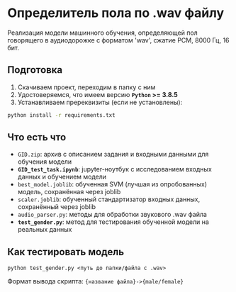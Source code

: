 # Определитель пола по .wav файлу
Реализация модели машинного обучения, определяющей пол говорящего в аудиодорожке с форматом 'wav', сжатие PCM, 8000 Гц, 16 бит.

## Подготовка
1. Скачиваем проект, переходим в папку с ним
2. Удостоверяемся, что имеем версию **`Python` >= 3.8.5**
2. Устанавливаем пререквизиты (если не установлены):
```cmd
python install -r requirements.txt
```

## Что есть что
- `GID.zip`: архив с описанием задания и входными данными для обучения модели
- **`GID_test_task.ipynb`**: jupyter-ноутбук с исследованием входных данных и обучением модели
- `best_model.joblib`: обученная SVM (лучшая из опробованных) модель, сохранённая через joblib
- `scaler.joblib`: обученный стандартизатор входных данных, сохранённый через joblib
- `audio_parser.py`: методы для обработки звукового .wav файла
- **`test_gender.py`**: метод для тестирования обученной модели на реальных данных

## Как тестировать модель
```terminal
python test_gender.py <путь до папки/файла с .wav>
```
Формат вывода скрипта: `{название файла}->{male/female}`

